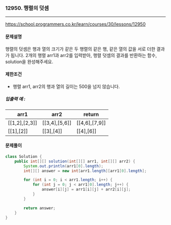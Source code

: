 ### 12950. 행렬의 덧셈

---

https://school.programmers.co.kr/learn/courses/30/lessons/12950

#### 문제설명

행렬의 덧셈은 행과 열의 크기가 같은 두 행렬의 같은 행, 같은 열의 값을 서로 더한 결과가 됩니다. 2개의 행렬 arr1과 arr2를 입력받아, 행렬 덧셈의 결과를 반환하는 함수, solution을 완성해주세요.

#### 제한조건

- 행렬 arr1, arr2의 행과 열의 길이는 500을 넘지 않습니다.

##### 입출력 예 :

| arr1    | arr2 | return   |
| --- | ---- |-----|
| [[1,2],[2,3]]   | 	[[3,4],[5,6]]     |  [[4,6],[7,9]]  |
| [[1],[2]]    |  [[3],[4]]     | [[4],[6]]    |


#### 문제풀이

```java
class Solution {
    public int[][] solution(int[][] arr1, int[][] arr2) {
        System.out.println(arr1[0].length);
        int[][] answer = new int[arr1.length][arr1[0].length];

        for (int i = 0; i < arr1.length; i++) {
            for (int j = 0; j < arr1[0].length; j++) {
                answer[i][j] = arr1[i][j] + arr2[i][j];
            }
        }

        return answer;
    }
}
```

